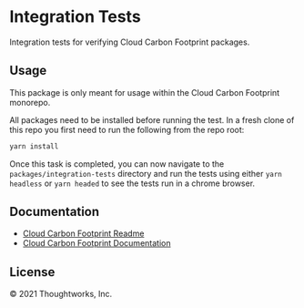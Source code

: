 # Integration Tests

Integration tests for verifying Cloud Carbon Footprint packages.

## Usage

This package is only meant for usage within the Cloud Carbon Footprint monorepo.

All packages need to be installed before running the test. In a fresh clone of this repo you first need to run the following from the repo root:

```sh
yarn install
```

Once this task is completed, you can now navigate to the `packages/integration-tests` directory and run the tests using either `yarn headless` or `yarn headed` to see the tests run in a chrome browser.

## Documentation

- [Cloud Carbon Footprint Readme](https://github.com/cloud-carbon-footprint/cloud-carbon-footprint/blob/trunk/README.md)
- [Cloud Carbon Footprint Documentation](https://github.com/cloud-carbon-footprint/cloud-carbon-footprint/tree/trunk/microsite/docs/README.md)

## License

© 2021 Thoughtworks, Inc.
